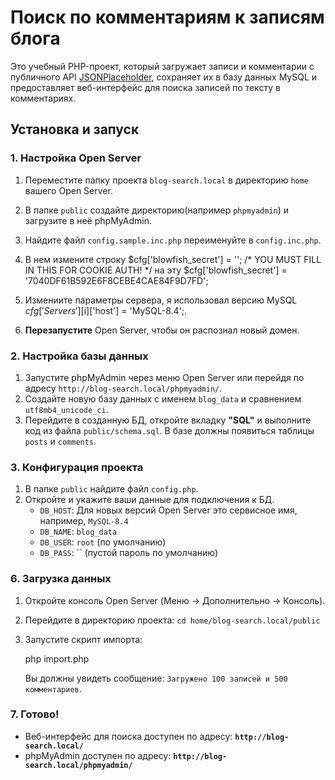 # Поиск по комментариям к записям блога

Это учебный PHP-проект, который загружает записи и комментарии с публичного API [JSONPlaceholder](https://jsonplaceholder.typicode.com/), сохраняет их в базу данных MySQL и предоставляет веб-интерфейс для поиска записей по тексту в комментариях.

## Установка и запуск

### 1. Настройка Open Server

1.  Переместите папку проекта `blog-search.local` в директорию `home` вашего Open Server.
2.  В папке `public` создайте директорию(например `phpmyadmin`) и загрузите в неё phpMyAdmin.
3.  Найдите файл `config.sample.inc.php` переименуйте в `config.inc.php`.
4. В нем измените строку 
            $cfg['blowfish_secret'] = ''; /* YOU MUST FILL IN THIS FOR COOKIE AUTH! */
            на эту
            $cfg['blowfish_secret'] = '7040DF61B592E6F8CEBE4CAE84F9D7FD';

5. Измениите параметры сервера, я использовал версию MySQL 
            $cfg['Servers'][$i]['host'] = 'MySQL-8.4';.
6.  **Перезапустите** Open Server, чтобы он распознал новый домен.

### 2. Настройка базы данных

1.  Запустите phpMyAdmin через меню Open Server или перейдя по адресу `http://blog-search.local/phpmyadmin/`.
2.  Создайте новую базу данных с именем `blog_data` и сравнением `utf8mb4_unicode_ci`.
3.  Перейдите в созданную БД, откройте вкладку **"SQL"** и выполните код из файла `public/schema.sql`. В базе должны появиться таблицы `posts` и `comments`.

### 3. Конфигурация проекта

1.  В папке `public` найдите файл `config.php`.
2.  Откройте и укажите ваши данные для подключения к БД.
    *   `DB_HOST`: Для новых версий Open Server это сервисное имя, например, `MySQL-8.4`
    *   `DB_NAME`: `blog_data`
    *   `DB_USER`: `root` (по умолчанию)
    *   `DB_PASS`: `` (пустой пароль по умолчанию)

### 6. Загрузка данных

1.  Откройте консоль Open Server (Меню -> Дополнительно -> Консоль).
2.  Перейдите в директорию проекта: `cd home/blog-search.local/public`
3.  Запустите скрипт импорта:
    
    php import.php
    
    Вы должны увидеть сообщение: `Загружено 100 записей и 500 комментариев`.

### 7. Готово!

*   Веб-интерфейс для поиска доступен по адресу: **`http://blog-search.local/`**
*   phpMyAdmin доступен по адресу: **`http://blog-search.local/phpmyadmin/`**